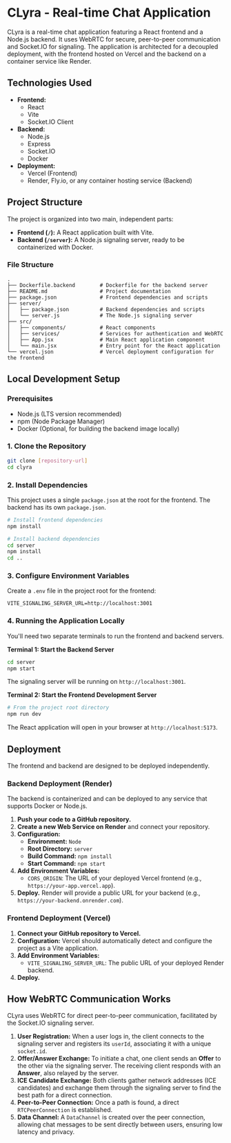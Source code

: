# CLyra - Real-time Chat Application

CLyra is a real-time chat application featuring a React frontend and a Node.js backend. It uses WebRTC for secure, peer-to-peer communication and Socket.IO for signaling. The application is architected for a decoupled deployment, with the frontend hosted on Vercel and the backend on a container service like Render.

## Technologies Used

*   **Frontend:**
    *   React
    *   Vite
    *   Socket.IO Client
*   **Backend:**
    *   Node.js
    *   Express
    *   Socket.IO
    *   Docker
*   **Deployment:**
    *   Vercel (Frontend)
    *   Render, Fly.io, or any container hosting service (Backend)

## Project Structure

The project is organized into two main, independent parts:

*   **Frontend (`/`):** A React application built with Vite.
*   **Backend (`/server`):** A Node.js signaling server, ready to be containerized with Docker.

### File Structure
```
.
├── Dockerfile.backend        # Dockerfile for the backend server
├── README.md                 # Project documentation
├── package.json              # Frontend dependencies and scripts
├── server/
│   ├── package.json          # Backend dependencies and scripts
│   └── server.js             # The Node.js signaling server
├── src/
│   ├── components/           # React components
│   ├── services/             # Services for authentication and WebRTC
│   ├── App.jsx               # Main React application component
│   └── main.jsx              # Entry point for the React application
└── vercel.json               # Vercel deployment configuration for the frontend
```

## Local Development Setup

### Prerequisites

*   Node.js (LTS version recommended)
*   npm (Node Package Manager)
*   Docker (Optional, for building the backend image locally)

### 1. Clone the Repository

```bash
git clone [repository-url]
cd clyra
```

### 2. Install Dependencies

This project uses a single `package.json` at the root for the frontend. The backend has its own `package.json`.

```bash
# Install frontend dependencies
npm install

# Install backend dependencies
cd server
npm install
cd ..
```

### 3. Configure Environment Variables

Create a `.env` file in the project root for the frontend:

```
VITE_SIGNALING_SERVER_URL=http://localhost:3001
```

### 4. Running the Application Locally

You'll need two separate terminals to run the frontend and backend servers.

**Terminal 1: Start the Backend Server**

```bash
cd server
npm start
```
The signaling server will be running on `http://localhost:3001`.

**Terminal 2: Start the Frontend Development Server**

```bash
# From the project root directory
npm run dev
```
The React application will open in your browser at `http://localhost:5173`.

## Deployment

The frontend and backend are designed to be deployed independently.

### Backend Deployment (Render)

The backend is containerized and can be deployed to any service that supports Docker or Node.js.

1.  **Push your code to a GitHub repository.**
2.  **Create a new Web Service on Render** and connect your repository.
3.  **Configuration:**
    *   **Environment:** `Node`
    *   **Root Directory:** `server`
    *   **Build Command:** `npm install`
    *   **Start Command:** `npm start`
4.  **Add Environment Variables:**
    *   `CORS_ORIGIN`: The URL of your deployed Vercel frontend (e.g., `https://your-app.vercel.app`).
5.  **Deploy.** Render will provide a public URL for your backend (e.g., `https://your-backend.onrender.com`).

### Frontend Deployment (Vercel)

1.  **Connect your GitHub repository to Vercel.**
2.  **Configuration:** Vercel should automatically detect and configure the project as a Vite application.
3.  **Add Environment Variables:**
    *   `VITE_SIGNALING_SERVER_URL`: The public URL of your deployed Render backend.
4.  **Deploy.**

## How WebRTC Communication Works

CLyra uses WebRTC for direct peer-to-peer communication, facilitated by the Socket.IO signaling server.

1.  **User Registration:** When a user logs in, the client connects to the signaling server and registers its `userId`, associating it with a unique `socket.id`.
2.  **Offer/Answer Exchange:** To initiate a chat, one client sends an **Offer** to the other via the signaling server. The receiving client responds with an **Answer**, also relayed by the server.
3.  **ICE Candidate Exchange:** Both clients gather network addresses (ICE candidates) and exchange them through the signaling server to find the best path for a direct connection.
4.  **Peer-to-Peer Connection:** Once a path is found, a direct `RTCPeerConnection` is established.
5.  **Data Channel:** A `DataChannel` is created over the peer connection, allowing chat messages to be sent directly between users, ensuring low latency and privacy.
